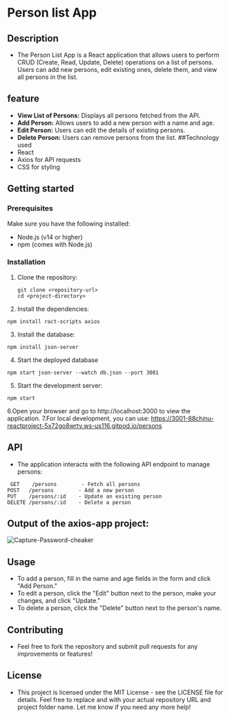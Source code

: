 # Person list App
## Description
* The Person List App is a React application that allows users to perform CRUD (Create, Read, Update, Delete) operations on a list of persons. Users can add new persons, edit existing ones, delete them, and view all persons in the list.
## feature
* **View List of Persons:** Displays all persons fetched from the API.
* **Add Person:** Allows users to add a new person with a name and age.
* **Edit Person:** Users can edit the details of existing persons.
* **Delete Person:** Users can remove persons from the list.
##Technology used
* React
* Axios for API requests
* CSS for styling
## Getting started
### Prerequisites
Make sure you have the following installed:
* Node.js (v14 or higher)
* npm (comes with Node.js)
### Installation
1. Clone the repository:
   ```
   git clone <repository-url>
   cd <project-directory>
   ```
2. Install the dependencies:
```
npm install ract-scripts axios
```
3. Install the database:
```
npm install json-server
```
4. Start the deployed database
```
npm start json-server --watch db.json --port 3001
```
5. Start the development server:
```
npm start
```
6.Open your browser and go to http://localhost:3000 to view the application.
7.For local development, you can use: https://3001-88chinu-reactproject-5x72go8wrtv.ws-us116.gitpod.io/persons

## API
* The application interacts with the following API endpoint to manage persons:
```
 GET    /persons        - Fetch all persons
POST   /persons        - Add a new person
PUT    /persons/:id    - Update an existing person
DELETE /persons/:id    - Delete a person
```
## Output of the axios-app project:
![Capture-Password-cheaker](https://github.com/user-attachments/assets/9b9d053b-5e43-4fee-969c-ee48ed9d18d7)
## Usage
* To add a person, fill in the name and age fields in the form and click "Add Person."
* To edit a person, click the "Edit" button next to the person, make your changes, and click "Update."
* To delete a person, click the "Delete" button next to the person's name.
## Contributing
* Feel free to fork the repository and submit pull requests for any improvements or features!
## License
* This project is licensed under the MIT License - see the LICENSE file for details.
Feel free to replace <repository-url> and <project-directory> with your actual repository URL and project folder name. Let me know if you need any more help!

